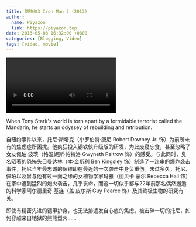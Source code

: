 ```yaml
---
title: 钢铁侠3 Iron Man 3 (2013)
author:
  name: Piyazon
  link: https://piyazon.top
date: 2013-05-03 16:32:00 +0800
categories: [Blogging, Video]
tags: [video, movie]
---
```



<video id="player" class="weixin_video" playsinline controls x-webkit-airplay data-poster="https://git.lug.ustc.edu.cn/flame3/images/-/raw/main/movie/iron-man-3.jpg"
  wxv="wxv_2187727567179350018" src="">
  <track kind="captions" label="English" src="https://piyazon.top/storage/assets/subtitles/iron-man-3-ec.vtt" srclang="en"
    default />
</video>

When Tony Stark's world is torn apart by a formidable terrorist called the Mandarin, he starts an odyssey of rebuilding and retribution.

自纽约事件以来，托尼·斯塔克（小罗伯特·唐尼 Robert Downey Jr. 饰）为前所未有的焦虑症所困扰。他疯狂投入钢铁侠升级版的研发，为此废寝忘食，甚至忽略了女友佩珀·波茨（格温妮斯·帕特洛 Gwyneth Paltrow 饰）的感受。与此同时，臭名昭著的恐怖头目曼达林（本·金斯利 Ben Kingsley 饰）制造了一连串的爆炸袭击事件，托尼当年最忠诚的保镖即在最近的一次袭击中身负重伤。未过多久，托尼、佩珀以及曾与他有过一面之缘的女植物学家玛雅（丽贝卡·豪尔 Rebecca Hall 饰）在家中遭到猛烈的炮火袭击，几乎丧命，而这一切似乎都与22年前那名偶然邂逅的科学家阿尔德里奇·基连（盖·皮尔斯 Guy Pearce 饰）及其终极生物的研究有关。

即使有精密先进的铠甲护身，也无法排遣发自心底的焦虑。被击碎一切的托尼，如何穿越来自地狱的熊熊烈火……